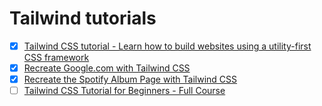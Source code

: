 # Tailwind tutorials

- [x] [Tailwind CSS tutorial - Learn how to build websites using a utility-first CSS framework](https://themesberg.com/blog/tailwind-css/tutorial)
- [x] [Recreate Google.com with Tailwind CSS](https://scotch.io/tutorials/recreate-googlecom-with-tailwind-css)
- [x] [Recreate the Spotify Album Page with Tailwind CSS](https://scotch.io/tutorials/recreate-the-spotify-album-page-with-tailwind-css)
- [ ] [Tailwind CSS Tutorial for Beginners - Full Course](https://www.youtube.com/watch?v=4wGmylafgM4)
